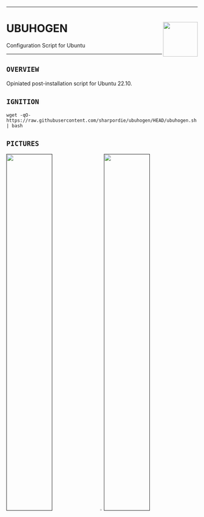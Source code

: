 <hr><div>
<a href="../.."><img align="right" height="91" src="https://user-images.githubusercontent.com/72373746/205007538-288ee5cb-16e8-413c-b557-8433dfaba34d.png"></a>
<h1>UBUHOGEN</h1>
<p>Configuration Script for Ubuntu</p>
</div><hr>

## `OVERVIEW`

Opiniated post-installation script for Ubuntu 22.10.

## `IGNITION`

```shell
wget -qO- https://raw.githubusercontent.com/sharpordie/ubuhogen/HEAD/ubuhogen.sh | bash
```

## `PICTURES`

<a href=""><img src="https://fakeimg.pl/852x480/273445/fff/?text=‏‏‎ ‎" width="49%"/></a><a><img src="https://upload.wikimedia.org/wikipedia/commons/c/ca/1x1.png" width="2%"/></a><a href=""><img src="https://fakeimg.pl/852x480/273445/fff/?text=‏‏‎ ‎" width="49%"/></a>
